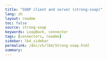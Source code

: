```yaml
---
title: "SOAP client and server (strong-soap)"
lang: zh
layout: readme
toc: false
source: strong-soap
keywords: LoopBack, connector
tags: [connectors, readme]
sidebar: lb4_sidebar
permalink: /doc/zh/lb4/Strong-soap.html
summary:
---
```

